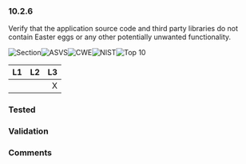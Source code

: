 ### 10.2.6 
Verify that the application source code and third party libraries do not contain Easter eggs or any other potentially unwanted functionality.

![Section](https://img.shields.io/badge/V10-green.svg)![ASVS](https://img.shields.io/badge/ASVS-10.2.6-blue.svg)![CWE](https://img.shields.io/badge/CWE--red.svg)![NIST](https://img.shields.io/badge/NIST--important.svg)![Top 10](https://img.shields.io/badge/--lightgray.svg)

| L1| L2| L3|
| --|:--:|-:|
|  |  | X |

### Tested

### Validation

### Comments

        